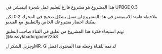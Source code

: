 هذا المشروع هو مشروع فارغ لتعليم عمل شجرة انيميشن في UPBGE 0.3

ملاحظة هامة: الانيميشنز في هذا المشروع لن تعمل بشكل صحيح في المحرك 0.2 لكن يمكنك احضار مشروعك الخاص والتطبيق مع الفيديو

وتم استيحاء فكرة هذا المشروع من تعليق في القناة
صاحب التعليق: @kussykhadorgame2353

وجزيل الشكر لMR. G لدعمه للقناة وجعله هذا المحتوى افضل
